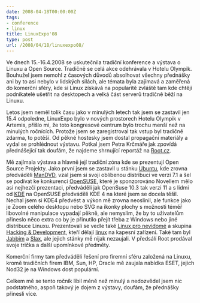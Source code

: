 ```yaml
---
date: 2008-04-18T00:00:00Z
tags:
- conference
- linux
title: LinuxExpo'08
type: post
url: /2008/04/18/linuxexpo08/
---
```


Ve dnech 15.-16.4.2008 se uskutečnila tradiční konference a výstava o Linuxu a Open Source. Tradičně se celá akce odehrávala v Hotelu Olympik. Bouhužel jsem nemohl z časových důvodů absolhovat všechny přednášky ani by to asi nebylo v lidských silách, ale témata byla zajímavá a zaměřená do komerční sféry, kde si Linux získává na popularitě zvláště tam kde chtějí podnikatelé ušetřit na desktopech a velká část serverů tradičně běží na Linuxu.

Letos jsem neměl tolik času jako v minulých letech tak jsem se zastavil jen 15.4 odpoledne, LinuxExpo bylo v nových prostorech Hotelu Olympik v Artemis, přišlo mi, že toto kongresové centrum bylo trochu menší než na minulých ročnících. Protože jsem se zaregistroval tak vstup byl tradičně zdarma, to potěší. Od pěkné hostesky jsem dostal propagační materiály a vydal se prohlédnout výstavu. Potkal jsem Petra Krčmáře jak zpovídá přednášející tak doufám, že najdeme shrnující reportáž na <a href="https://www.root.cz">Root.cz</a>.

Mě zajímala výstava a hlavně její tradiční zóna kde se prezentují Open Source Projekty. Jako první jsem se zastavil u stánku <a href="https://www.ubuntu.cz">Ubuntu</a>, kde zrovna předváděli <a href="https://corwin78.blog.root.cz/0707/tvorba-dvd-video-aneb-mandvd">ManDVD</a>, vzal jsem si svoji oblíbenou distribuci ve verzi 7.1 a šel se podívat ke konkurenci <a href="https://www.suseportal.cz">OpenSUSE</a>, které je sponzorováno Novellem mělo asi nejhezčí prezentaci, předváděli jak OpenSuse 10.3 tak verzi 11 a s lidmi od <a href="https://www.kde.cz">KDE</a> na OpenSUSE předváděli KDE 4 na které jsem se docela těšil. Nechal jsem si KDE4 předvést a výkon mě zrovna neoslinil, ale funkce jako je Zoom celého desktopu nebo SVG na ikonky plochy s možnosti téměř libovolné manipulace vypadají pěkně, ale nemyslím, že by to uživatelům přineslo něco extra co by je přinutilo přejít třeba z Windows nebo jiné distribuce Linuxu. Prezentovali se vedle také <a href="https://www.freebsoft.org">Linux pro nevidomé</a> a skupina <a href="https://www.palmlinux.cz">Hacking &amp; Development</a>, kteří dělají <a href="https://www.darkcode.cc">linux</a> na kapesní zařízení. Také tam byl <a href="https://www.jabbim.cz">Jabbim</a> a <a href="https://www.slax.org">Slax</a>, ale jejich stánky mě nijak nezaujali. V předsálí Root prodával svoje trička a další upomínkové předměty.

Komerční firmy tam předváděli řešení pro firemní sféru založená na Linuxu, kromě tradičních firem IBM, Sun, HP, Oracle mě zaujala nabídka ESET, jejich Nod32 je na Windows dost populární.

Celkem mě se tento ročník líbil méně než minulý a nedozvědel jsem nic podstatného, aspoň takový je dojem z výstavy, doufám, že přednášky přinesli více.
